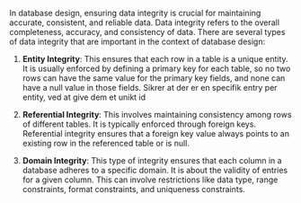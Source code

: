   
In database design, ensuring data integrity is crucial for maintaining accurate, consistent, and reliable data. Data integrity refers to the overall completeness, accuracy, and consistency of data. There are several types of data integrity that are important in the context of database design:

1. **Entity Integrity**: This ensures that each row in a table is a unique entity. It is usually enforced by defining a primary key for each table, so no two rows can have the same value for the primary key fields, and none can have a null value in those fields.
   Sikrer at der er en specifik entry per entity, ved at give dem et unikt id
    
2. **Referential Integrity**: This involves maintaining consistency among rows of different tables. It is typically enforced through foreign keys. Referential integrity ensures that a foreign key value always points to an existing row in the referenced table or is null.
    
3. **Domain Integrity**: This type of integrity ensures that each column in a database adheres to a specific domain. It is about the validity of entries for a given column. This can involve restrictions like data type, range constraints, format constraints, and uniqueness constraints.
